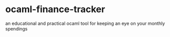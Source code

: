 # ocaml-finance-tracker
an educational and practical ocaml tool for keeping an eye on your monthly spendings

